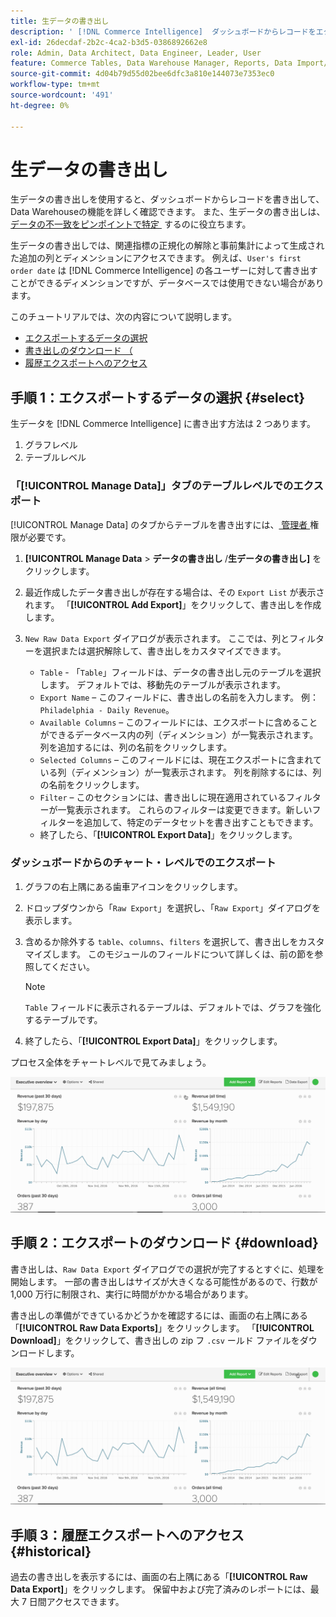 ```yaml
---
title: 生データの書き出し
description: ' [!DNL Commerce Intelligence]  ダッシュボードからレコードをエクスポートして、Data Warehouseの機能を詳しく確認する方法を説明します。'
exl-id: 26decdaf-2b2c-4ca2-b3d5-0386892662e8
role: Admin, Data Architect, Data Engineer, Leader, User
feature: Commerce Tables, Data Warehouse Manager, Reports, Data Import/Export
source-git-commit: 4d04b79d55d02bee6dfc3a810e144073e7353ec0
workflow-type: tm+mt
source-wordcount: '491'
ht-degree: 0%

---
```


# 生データの書き出し

生データの書き出しを使用すると、ダッシュボードからレコードを書き出して、Data Warehouseの機能を詳しく確認できます。 また、生データの書き出しは、[&#x200B; データの不一致をピンポイントで特定 &#x200B;](https://experienceleague.adobe.com/docs/commerce-knowledge-base/kb/troubleshooting/miscellaneous/using-data-exports-to-pinpoint-discrepancies.html?lang=ja) するのに役立ちます。

生データの書き出しでは、関連指標の正規化の解除と事前集計によって生成された追加の列とディメンションにアクセスできます。 例えば、`User's first order date` は [!DNL Commerce Intelligence] の各ユーザーに対して書き出すことができるディメンションですが、データベースでは使用できない場合があります。

このチュートリアルでは、次の内容について説明します。

* [エクスポートするデータの選択](#select)
* [書き出しのダウンロード （](#download)
* [履歴エクスポートへのアクセス](#historical)

## 手順 1：エクスポートするデータの選択 {#select}

生データを [!DNL Commerce Intelligence] に書き出す方法は 2 つあります。

1. グラフレベル
1. テーブルレベル

### 「[!UICONTROL Manage Data]」タブのテーブルレベルでのエクスポート

[!UICONTROL Manage Data] のタブからテーブルを書き出すには、[&#x200B; 管理者 &#x200B;](../administrator/user-management/user-management.md) 権限が必要です。

1. **[!UICONTROL Manage Data** > **&#x200B; データの書き出し &#x200B;**/**生データの書き出し]** をクリックします。
1. 最近作成したデータ書き出しが存在する場合は、その `Export List` が表示されます。 「**[!UICONTROL Add Export]**」をクリックして、書き出しを作成します。
1. `New Raw Data Export` ダイアログが表示されます。 ここでは、列とフィルターを選択または選択解除して、書き出しをカスタマイズできます。

   * `Table` - 「`Table`」フィールドは、データの書き出し元のテーブルを選択します。 デフォルトでは、移動先のテーブルが表示されます。
   * `Export Name` – このフィールドに、書き出しの名前を入力します。 例：`Philadelphia - Daily Revenue`。
   * `Available Columns` – このフィールドには、エクスポートに含めることができるデータベース内の列（ディメンション）が一覧表示されます。 列を追加するには、列の名前をクリックします。
   * `Selected Columns` – このフィールドには、現在エクスポートに含まれている列（ディメンション）が一覧表示されます。 列を削除するには、列の名前をクリックします。
   * `Filter` – このセクションには、書き出しに現在適用されているフィルターが一覧表示されます。 これらのフィルターは変更できます。新しいフィルターを追加して、特定のデータセットを書き出すこともできます。
   * 終了したら、「**[!UICONTROL Export Data]**」をクリックします。

### ダッシュボードからのチャート・レベルでのエクスポート

1. グラフの右上隅にある歯車アイコンをクリックします。

1. ドロップダウンから「`Raw Export`」を選択し、「`Raw Export`」ダイアログを表示します。

1. 含めるか除外する `table`、`columns`、`filters` を選択して、書き出しをカスタマイズします。 このモジュールのフィールドについて詳しくは、前の節を参照してください。

   >[!NOTE]
   >
   >`Table` フィールドに表示されるテーブルは、デフォルトでは、グラフを強化するテーブルです。

1. 終了したら、「**[!UICONTROL Export Data]**」をクリックします。

プロセス全体をチャートレベルで見てみましょう。

![&#x200B; グラフから生データを書き出すアニメーションのデモ &#x200B;](../assets/Chart-level_export.gif)

## 手順 2：エクスポートのダウンロード {#download}

書き出しは、`Raw Data Export` ダイアログでの選択が完了するとすぐに、処理を開始します。 一部の書き出しはサイズが大きくなる可能性があるので、行数が 1,000 万行に制限され、実行に時間がかかる場合があります。

書き出しの準備ができているかどうかを確認するには、画面の右上隅にある「**[!UICONTROL Raw Data Exports]**」をクリックします。 「**[!UICONTROL Download]**」をクリックして、書き出しの zip フ `.csv` ールド ファイルをダウンロードします。

![&#x200B; 書き出した CSV ファイルのダウンロードに関するアニメーションによるデモ &#x200B;](../assets/Downloading_export.gif)

## 手順 3：履歴エクスポートへのアクセス {#historical}

過去の書き出しを表示するには、画面の右上隅にある「**[!UICONTROL Raw Data Export]**」をクリックします。 保留中および完了済みのレポートには、最大 7 日間アクセスできます。

